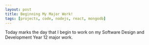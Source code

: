 ```yaml
---
layout: post
title: Beginning My Major Work!
tags: [projects, code, nodejs, react, mongodb]
---
```


Today marks the day that I begin to work on my Software Design and Development Year 12 major work. 

